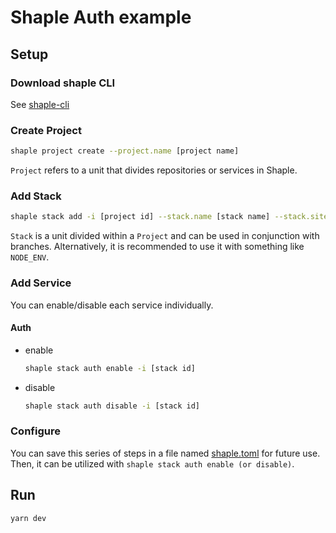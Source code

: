 # Shaple Auth example

## Setup
### Download shaple CLI
See [shaple-cli](https://github.com/paust-team/shaple-builder/releases/latest)

### Create Project
```bash
shaple project create --project.name [project name]
```
`Project` refers to a unit that divides repositories or services in Shaple.

### Add Stack
```bash
shaple stack add -i [project id] --stack.name [stack name] --stack.siteURL [site url]
```
`Stack` is a unit divided within a `Project` and can be used in conjunction with branches. Alternatively, it is recommended to use it with something like `NODE_ENV`.

### Add Service
You can enable/disable each service individually.

#### Auth
- enable
    ```bash
    shaple stack auth enable -i [stack id]
    ```
- disable
    ```bash
    shaple stack auth disable -i [stack id]
    ```

### Configure
You can save this series of steps in a file named [shaple.toml](shaple.toml) for future use. Then, it can be utilized with `shaple stack auth enable (or disable)`.

## Run
```bash
yarn dev
```